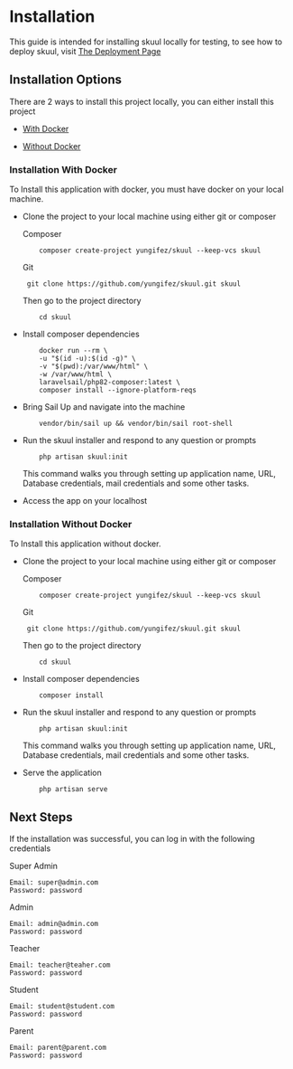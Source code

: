 # Installation

This guide is intended for installing skuul locally for testing, to see how to deploy skuul, visit [The Deployment Page](deployment)

## Installation Options
There are 2 ways to install this project locally, you can either install this project

- [With Docker](#installation-with-docker)

- [Without Docker](#installation-without-docker)

### Installation With Docker
To Install this application with docker, you must have docker on your local machine.

- Clone the project to your local machine using either git or composer

    Composer
    ```shell
        composer create-project yungifez/skuul --keep-vcs skuul
    ```
    Git
    
    ```shell
     git clone https://github.com/yungifez/skuul.git skuul
    ```

    Then go to the project directory
    ```shell
        cd skuul
    ```

- Install composer dependencies

    ```shell
        docker run --rm \
        -u "$(id -u):$(id -g)" \
        -v "$(pwd):/var/www/html" \
        -w /var/www/html \
        laravelsail/php82-composer:latest \
        composer install --ignore-platform-reqs
    
    ```
- Bring Sail Up and navigate into the machine
    ```shell
        vendor/bin/sail up && vendor/bin/sail root-shell
    ```
- Run the skuul installer and respond to any question or prompts
    ```shell
        php artisan skuul:init
    ```
    This command walks you through setting up application name, URL, Database credentials, mail credentials and some other tasks.

- Access the app on your localhost


### Installation Without Docker

To Install this application without docker.

- Clone the project to your local machine using either git or composer

    Composer
    ```shell
        composer create-project yungifez/skuul --keep-vcs skuul
    ```
    Git
    
    ```shell
     git clone https://github.com/yungifez/skuul.git skuul
    ```

    Then go to the project directory
    ```shell
        cd skuul
    ```

- Install composer dependencies

    ```shell
        composer install
    ```

- Run the skuul installer and respond to any question or prompts
    ```shell
        php artisan skuul:init
    ```
    This command walks you through setting up application name, URL, Database credentials, mail credentials and some other tasks.

- Serve the application
    ```sail
        php artisan serve
    ```


## Next Steps

If the installation was successful, you can log in with the following credentials

Super Admin

    Email: super@admin.com
    Password: password

Admin

    Email: admin@admin.com
    Password: password

Teacher

    Email: teacher@teaher.com
    Password: password

Student

    Email: student@student.com
    Password: password

Parent

    Email: parent@parent.com
    Password: password